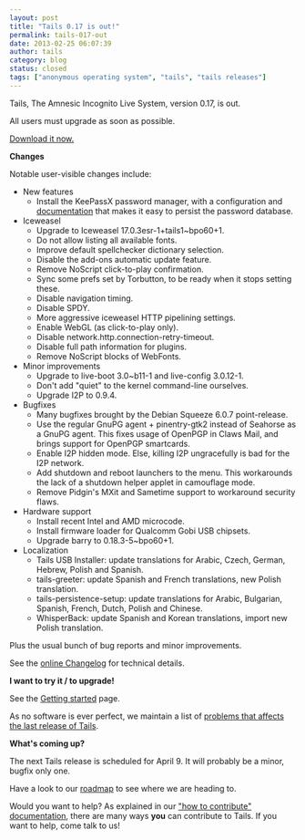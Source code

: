 ```yaml
---
layout: post
title: "Tails 0.17 is out!"
permalink: tails-017-out
date: 2013-02-25 06:07:39
author: tails
category: blog
status: closed
tags: ["anonymous operating system", "tails", "tails releases"]
---
```


Tails, The Amnesic Incognito Live System, version 0.17, is out.

All users must upgrade as soon as possible.

[Download it now.](https://tails.boum.org/download/)

**Changes**

Notable user-visible changes include:

-   New features
    -   Install the KeePassX password manager, with a configuration and [documentation](https://tails.boum.org/doc/encryption_and_privacy/manage_passwords/) that makes it easy to persist the password database.
-   Iceweasel
    -   Upgrade to Iceweasel 17.0.3esr-1+tails1\~bpo60+1.
    -   Do not allow listing all available fonts.
    -   Improve default spellchecker dictionary selection.
    -   Disable the add-ons automatic update feature.
    -   Remove NoScript click-to-play confirmation.
    -   Sync some prefs set by Torbutton, to be ready when it stops setting these.
    -   Disable navigation timing.
    -   Disable SPDY.
    -   More aggressive iceweasel HTTP pipelining settings.
    -   Enable WebGL (as click-to-play only).
    -   Disable network.http.connection-retry-timeout.
    -   Disable full path information for plugins.
    -   Remove NoScript blocks of WebFonts.
-   Minor improvements
    -   Upgrade to live-boot 3.0\~b11-1 and live-config 3.0.12-1.
    -   Don't add "quiet" to the kernel command-line ourselves.
    -   Upgrade I2P to 0.9.4.
-   Bugfixes
    -   Many bugfixes brought by the Debian Squeeze 6.0.7 point-release.
    -   Use the regular GnuPG agent + pinentry-gtk2 instead of Seahorse as a GnuPG agent. This fixes usage of OpenPGP in Claws Mail, and brings support for OpenPGP smartcards.
    -   Enable I2P hidden mode. Else, killing I2P ungracefully is bad for the I2P network.
    -   Add shutdown and reboot launchers to the menu. This workarounds the lack of a shutdown helper applet in camouflage mode.
    -   Remove Pidgin's MXit and Sametime support to workaround security flaws.
-   Hardware support
    -   Install recent Intel and AMD microcode.
    -   Install firmware loader for Qualcomm Gobi USB chipsets.
    -   Upgrade barry to 0.18.3-5\~bpo60+1.
-   Localization
    -   Tails USB Installer: update translations for Arabic, Czech, German, Hebrew, Polish and Spanish.
    -   tails-greeter: update Spanish and French translations, new Polish translation.
    -   tails-persistence-setup: update translations for Arabic, Bulgarian, Spanish, French, Dutch, Polish and Chinese.
    -   WhisperBack: update Spanish and Korean translations, import new Polish translation.

Plus the usual bunch of bug reports and minor improvements.

See the [online Changelog](http://git.immerda.ch/?p=amnesia.git;a=blob_plain;f=debian/changelog;hb=refs/tags/0.17) for technical details.

**I want to try it / to upgrade!**

See the [Getting started](https://tails.boum.org/getting_started/) page.

As no software is ever perfect, we maintain a list of [problems that affects the last release of Tails](https://tails.boum.org/support/known_issues/).

**What's coming up?**

The next Tails release is scheduled for April 9. It will probably be a minor, bugfix only one.

Have a look to our [roadmap](https://tails.boum.org/contribute/roadmap/) to see where we are heading to.

Would you want to help? As explained in our ["how to contribute" documentation](https://tails.boum.org/contribute/), there are many ways **you** can contribute to Tails. If you want to help, come talk to us!
